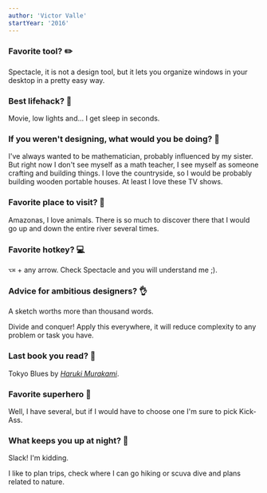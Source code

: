 ```yaml
---
author: 'Victor Valle'
startYear: '2016'
---
```


### Favorite tool? ✏️

Spectacle, it is not a design tool, but it lets you organize windows in your desktop in a pretty easy way.

### Best lifehack? 🎈

Movie, low lights and... I get sleep in seconds.

### If you weren't designing, what would you be doing? 🔨

I've always wanted to be mathematician, probably influenced by my sister. But right now I don't see myself as a math teacher, I see myself as someone crafting and building things. I love the countryside, so I would be probably building wooden portable houses. At least I love these TV shows.

### Favorite place to visit? 🌳

Amazonas, I love animals. There is so much to discover there that I would go up and down the entire river several times.

### Favorite hotkey? 💻

`⌥⌘` + any arrow. Check Spectacle and you will understand me ;).

### Advice for ambitious designers? 👌

A sketch worths more than thousand words.

Divide and conquer! Apply this everywhere, it will reduce complexity to any problem or task you have.

### Last book you read? 📔

Tokyo Blues by _[Haruki Murakami](http://www.harukimurakami.com/author)_.

### Favorite superhero 💪

Well, I have several, but if I would have to choose one I'm sure to pick Kick-Ass.

### What keeps you up at night? 🌚

Slack! I'm kidding.

I like to plan trips, check where I can go hiking or scuva dive and plans related to nature.
